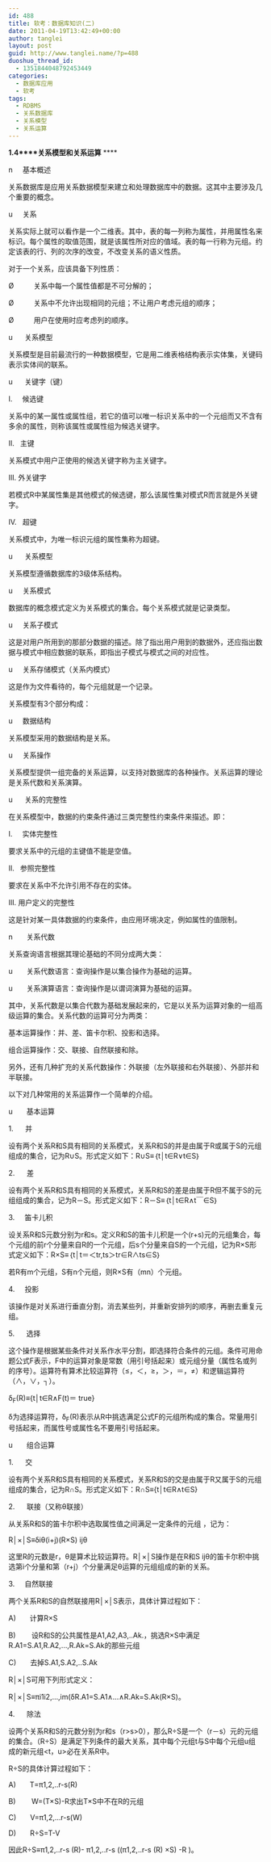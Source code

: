 ```yaml
---
id: 488
title: 软考：数据库知识(二)
date: 2011-04-19T13:42:49+00:00
author: tanglei
layout: post
guid: http://www.tanglei.name/?p=488
duoshuo_thread_id:
  - 1351844048792453449
categories:
  - 数据库应用
  - 软考
tags:
  - RDBMS
  - 关系数据库
  - 关系模型
  - 关系运算
---
```

**1.4****关系模型和关系运算** ****

n     基本概述

关系数据库是应用关系数据模型来建立和处理数据库中的数据。这其中主要涉及几个重要的概念。

u     关系

关系实际上就可以看作是一个二维表。其中，表的每一列称为属性，并用属性名来标识。每个属性的取值范围，就是该属性所对应的值域。表的每一行称为元组。约定该表的行、列的次序的改变，不改变关系的语义性质。

对于一个关系，应该具备下列性质：

Ø          关系中每一个属性值都是不可分解的；

Ø          关系中不允许出现相同的元组；不让用户考虑元组的顺序；

Ø          用户在使用时应考虑列的顺序。

u      关系模型

关系模型是目前最流行的一种数据模型，它是用二维表格结构表示实体集，关键码表示实体间的联系。

u      关键字（键）

I.     候选键

关系中的某一属性或属性组，若它的值可以唯一标识关系中的一个元组而又不含有多余的属性，则称该属性或属性组为候选关键字。

II.   主键

关系模式中用户正使用的候选关键字称为主关键字。

III. 外关键字

若模式R中某属性集是其他模式的候选键，那么该属性集对模式R而言就是外关键字。

IV.   超键

关系模式中，为唯一标识元组的属性集称为超键。

u      关系模型

关系模型遵循数据库的3级体系结构。

u     关系模式

数据库的概念模式定义为关系模式的集合。每个关系模式就是记录类型。

u     关系子模式

这是对用户所用到的那部分数据的描述。除了指出用户用到的数据外，还应指出数据与模式中相应数据的联系，即指出子模式与模式之间的对应性。

u     关系存储模式（关系内模式）

这是作为文件看待的，每个元组就是一个记录。

关系模型有3个部分构成：

u     数据结构

关系模型采用的数据结构是关系。

u     关系操作

关系模型提供一组完备的关系运算，以支持对数据库的各种操作。关系运算的理论是关系代数和关系演算。

u      关系的完整性

在关系模型中，数据的约束条件通过三类完整性约束条件来描述。即：

I.     实体完整性

要求关系中的元组的主键值不能是空值。

II.   参照完整性

要求在关系中不允许引用不存在的实体。

III. 用户定义的完整性

这是针对某一具体数据的约束条件，由应用环境决定，例如属性的值限制。

n       关系代数

关系查询语言根据其理论基础的不同分成两大类：

u       关系代数语言：查询操作是以集合操作为基础的运算。

u       关系演算语言：查询操作是以谓词演算为基础的运算。

其中，关系代数是以集合代数为基础发展起来的，它是以关系为运算对象的一组高级运算的集合。关系代数的运算可分为两类：

基本运算操作：并、差、笛卡尔积、投影和选择。

组合运算操作：交、联接、自然联接和除。

另外，还有几种扩充的关系代数操作：外联接（左外联接和右外联接）、外部并和半联接。

以下对几种常用的关系运算作一个简单的介绍。

u       基本运算

1.      并

设有两个关系R和S具有相同的关系模式，关系R和S的并是由属于R或属于S的元组组成的集合，记为R∪S。形式定义如下：R∪S≡｛t│t∈R∨t∈S｝

2.      差

设有两个关系R和S具有相同的关系模式，关系R和S的差是由属于R但不属于S的元组组成的集合，记为R－S。形式定义如下：R－S≡｛t│t∈R∧t￣∈S｝

3.     笛卡儿积

设关系R和S元数分别为r和s。定义R和S的笛卡儿积是一个(r+s)元的元组集合，每个元组的前r个分量来自R的一个元组，后s个分量来自S的一个元组，记为R×S形式定义如下：R×S≡｛t│t＝＜tr,ts＞tr∈R∧ts∈S｝

若R有m个元组，S有n个元组，则R×S有（mn）个元组。

4.     投影

该操作是对关系进行垂直分割，消去某些列，并重新安排列的顺序，再删去重复元组。

5.      选择

这个操作是根据某些条件对关系作水平分割，即选择符合条件的元组。条件可用命题公式F表示，F中的运算对象是常数（用引号括起来）或元组分量（属性名或列的序号）。运算符有算术比较运算符（≤，＜，≥，＞，＝，≠）和逻辑运算符（∧，∨，┐）。

δ<sub>F</sub>(R)≡{t│t∈R∧F(t)＝ true}

δ为选择运算符，δ<sub>F</sub>(R)表示从R中挑选满足公式F的元组所构成的集合。常量用引号括起来，而属性号或属性名不要用引号括起来。

u       组合运算

1.      交

设有两个关系R和S具有相同的关系模式，关系R和S的交是由属于R又属于S的元组组成的集合，记为R∩S。形式定义如下：R∩S≡{t│t∈R∧t∈S}

2.      联接（又称θ联接）

从关系R和S的笛卡尔积中选取属性值之间满足一定条件的元组 ，记为：

R│×│S≡δiθ(i+j)(R×S) ijθ

这里R的元数是r，θ是算术比较运算符。R│×│S操作是在R和S ijθ的笛卡尔积中挑选第i个分量和第（r+j）个分量满足θ运算的元组组成的新的关系。

3.     自然联接

两个关系R和S的自然联接用R│×│S表示，具体计算过程如下：

A)       计算R×S

B)        设R和S的公共属性是A1,A2,A3,..Ak.，挑选R×S中满足R.A1=S.A1,R.A2,&#8230;,R.Ak=S.Ak的那些元组

C)       去掉S.A1,S.A2,..S.Ak

R│×│S可用下列形式定义：

R│×│S≡πi1i2,&#8230;,im(δR.A1=S.A1∧&#8230;∧R.Ak=S.Ak(R×S)。

4.      除法

设两个关系R和S的元数分别为r和s（r>s>0），那么R÷S是一个（r－s）元的元组的集合。（R÷S）是满足下列条件的最大关系，其中每个元组t与S中每个元组u组成的新元组<t，u>必在关系R中。

R÷S的具体计算过程如下：

A)       T=π1,2,..r-s(R)

B)        W=(T×S)-R求出T×S中不在R的元组

C)       V=π1,2,&#8230;r-s(W)

D)       R÷S=T-V

因此R÷S≡π1,2,..r-s (R)- π1,2,..r-s ((π1,2,..r-s (R) ×S) -R )。
